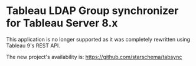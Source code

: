 Tableau LDAP Group synchronizer for Tableau Server 8.x 
=================

This application is no longer supported as it was completely rewritten using Tableau 9's REST API. 

The new project's availability is: https://github.com/starschema/tabsync

